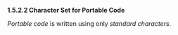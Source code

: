 **1.5.2.2 Character Set for Portable Code** 

*Portable code* is written using only *standard characters*. 





